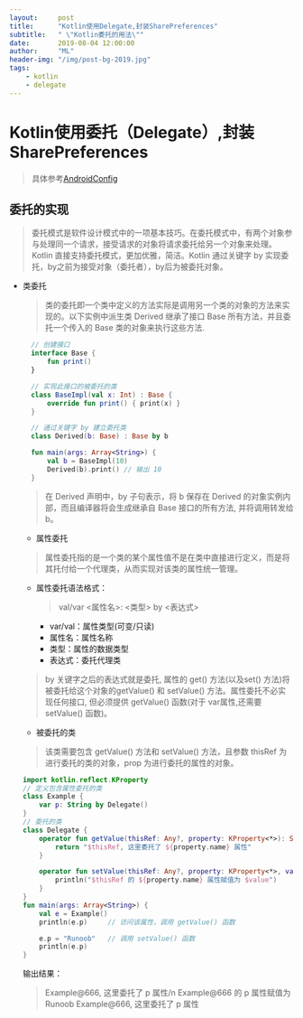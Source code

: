```yaml
---
layout:     post
title:      "Kotlin使用Delegate,封装SharePreferences"
subtitle:   " \"Kotlin委托的用法\""
date:       2019-08-04 12:00:00
author:     "ML"
header-img: "/img/post-bg-2019.jpg"
tags:
    - kotlin
    - delegate
---
```

# Kotlin使用委托（Delegate）,封装SharePreferences
>具体参考[AndroidConfig](https://github.com/mamenglong/AndroidConfig)
## 委托的实现
> 委托模式是软件设计模式中的一项基本技巧。在委托模式中，有两个对象参与处理同一个请求，接受请求的对象将请求委托给另一个对象来处理。Kotlin 直接支持委托模式，更加优雅，简洁。Kotlin 通过关键字 by 实现委托，by之前为接受对象（委托者），by后为被委托对象。
* 类委托
  >类的委托即一个类中定义的方法实际是调用另一个类的对象的方法来实现的。以下实例中派生类 Derived 继承了接口 Base 所有方法，并且委托一个传入的 Base 类的对象来执行这些方法.
  ```kotlin
    // 创建接口
    interface Base {   
        fun print()
    }

    // 实现此接口的被委托的类
    class BaseImpl(val x: Int) : Base {
        override fun print() { print(x) }
    }

    // 通过关键字 by 建立委托类
    class Derived(b: Base) : Base by b

    fun main(args: Array<String>) {
        val b = BaseImpl(10)
        Derived(b).print() // 输出 10
    }
  ```
  >在 Derived 声明中，by 子句表示，将 b 保存在 Derived 的对象实例内部，而且编译器将会生成继承自 Base 接口的所有方法, 并将调用转发给 b。
  * 属性委托
  >属性委托指的是一个类的某个属性值不是在类中直接进行定义，而是将其托付给一个代理类，从而实现对该类的属性统一管理。
    + 属性委托语法格式：
      >val/var <属性名>: <类型> by <表达式>
      - var/val：属性类型(可变/只读)
      - 属性名：属性名称
      - 类型：属性的数据类型
      - 表达式：委托代理类
    >by 关键字之后的表达式就是委托, 属性的 get() 方法(以及set() 方法)将被委托给这个对象的getValue() 和 setValue() 方法。属性委托不必实现任何接口, 但必须提供 getValue() 函数(对于 var属性,还需要 setValue() 函数)。
    + 被委托的类
    >该类需要包含 getValue() 方法和 setValue() 方法，且参数 thisRef 为进行委托的类的对象，prop 为进行委托的属性的对象。
    ```kotlin
    import kotlin.reflect.KProperty
    // 定义包含属性委托的类
    class Example {
        var p: String by Delegate()
    }
    // 委托的类
    class Delegate {
        operator fun getValue(thisRef: Any?, property: KProperty<*>): String {
            return "$thisRef, 这里委托了 ${property.name} 属性"
        }

        operator fun setValue(thisRef: Any?, property: KProperty<*>, value: String) {
            println("$thisRef 的 ${property.name} 属性赋值为 $value")
        }
    }
    fun main(args: Array<String>) {
        val e = Example()
        println(e.p)     // 访问该属性，调用 getValue() 函数

        e.p = "Runoob"   // 调用 setValue() 函数
        println(e.p)
    }
    ```
    输出结果：
    >Example@666, 这里委托了 p 属性/n
    Example@666 的 p 属性赋值为 Runoob
    Example@666, 这里委托了 p 属性
